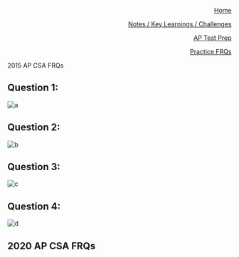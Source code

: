 <p align="right"><a href="https://calebkimsd.github.io/Tri-3-CSA/">Home</a></p>
<p align="right"><a href="https://calebkimsd.github.io/Tri-3-CSA/notes">Notes / Key Learnings / Challenges</a></p>
<p align="right"><a href="https://calebkimsd.github.io/Tri-3-CSA/testprep">AP Test Prep</a></p>
<p align="right"><a href="https://calebkimsd.github.io/Tri-3-CSA/FRQ">Practice FRQs</a></p>

2015 AP CSA FRQs 

## Question 1: 

![a](https://files.catbox.moe/qlf50h.jpg)

## Question 2: 

![b](https://files.catbox.moe/r12f7k.jpg)

## Question 3: 

![c](https://files.catbox.moe/b1n2m6.jpg)

## Question 4: 

![d](https://files.catbox.moe/sp12el.jpg)


## 2020 AP CSA FRQs
